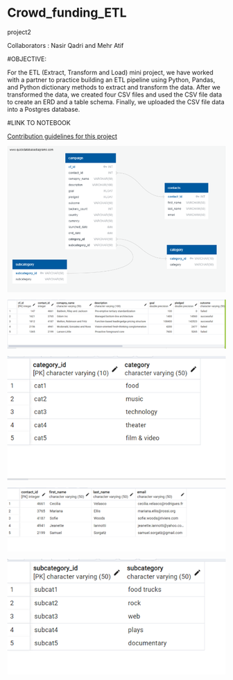 # Crowd_funding_ETL
project2

Collaborators : Nasir Qadri and Mehr Atif

#OBJECTIVE:

For the ETL (Extract, Transform and Load) mini project, we have worked with a partner to practice building an ETL pipeline using Python, Pandas, and  Python dictionary methods  to extract and transform the data. After we transformed the data, we  created four CSV files and used the CSV file data to create an ERD and a table schema. Finally, we uploaded the CSV file data into a Postgres database.

#LINK TO NOTEBOOK

[Contribution guidelines for this project](/Starter_Files/ETL_Mini_Project_NQadri_MAtif.ipynb)

![The ERD diagram of the crowdfunding database](/Starter_Files/Crowdfunding_ERD.png)



![The output for the campaigns table](/Starter_Files/SQL_outputs/campaign.png)



![The output for the category table](Starter_Files/SQL_outputs/category.png)


![The output for the contacts table](/Starter_Files/SQL_outputs/contacts.png)



![The output for the subcategory table](/Starter_Files/SQL_outputs/subcategory.png)
